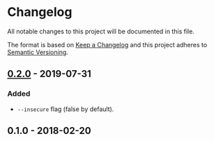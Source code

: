 # Changelog
All notable changes to this project will be documented in this file.

The format is based on [Keep a Changelog](http://keepachangelog.com/en/1.0.0/)
and this project adheres to [Semantic Versioning](http://semver.org/spec/v2.0.0.html).

## [0.2.0](https://github.com/shyiko/dockry/compare/0.1.0...0.2.0) - 2019-07-31

### Added
- `--insecure` flag (false by default).

## 0.1.0 - 2018-02-20
